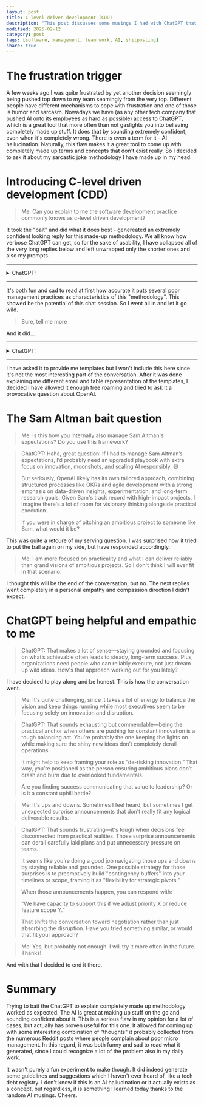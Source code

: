 ```yaml
---
layout: post
title: C-level driven development (CDD)
description: "This post discusses some musings I had with ChatGPT that started as a sarcastic joke but actually produced some useful output"
modified: 2025-02-12
category: post
tags: [software, management, team work, AI, shitposting]
share: true
---
```


# The frustration trigger
A few weeks ago I was quite frustrated by yet another decision seemingly being pushed top down to my team seamingly from the very top. Different people have different mechanisms to cope with frustration and one of those is humor and sarcasm. Nowadays we have (as any other tech company that pushed AI onto its employees as hard as possible) access to ChatGPT, which is a great tool that more often than not gaslights you into believing completely made up stuff. It does that by sounding extremely confident, even when it's completely wrong. There is even a term for it - AI hallucination. Naturally, this flaw makes it a great tool to come up with completely made up terms and concepts that don't exist really. So I decided to ask it about my sarcastic joke methodology I have made up in my head.

# Introducing C-level driven development (CDD)
> Me: Can you explain to me the software development practice commonly knows as c-level driven development?

It took the "bait" and did what it does best - genereated an extremely confident looking reply for this made-up methodology. We all know how verbose ChatGPT can get, so for the sake of usability, I have collapsed all of the very long replies below and left unwrapped only the shorter ones and also my prompts.

---

<details>
<summary>ChatGPT:</summary>

<p>
C-Level Driven Development (CLDD) is an informal and often critical term used to describe a software development approach where priorities, requirements, and decisions are heavily influenced or dictated by executives in the C-suite (e.g., CEO, CFO, CIO, CTO) rather than being guided by customer needs, technical feasibility, or product strategy.
</p>

<h4>Key Characteristics of C-Level Driven Development:</h4>
<ul>
    <li>Top-Down Directives: Projects and features are initiated or prioritized solely because someone in the C-suite believes they are important, often without validation from users or market research.</li>
    <li>Short-Term Focus: There may be a tendency to prioritize initiatives that promise quick wins or align with high-level strategic goals for investor presentations or board meetings.</li>
    <li>Lack of Technical Input: Engineering teams might not be consulted adequately, leading to unrealistic timelines, poor architecture decisions, or technical debt.</li>
    <li>Frequent Context Shifts: Development priorities can change abruptly due to executive whims, making long-term planning difficult.</li>
    <li>Metric-Driven Objectives: Decisions are sometimes guided by metrics executives care about, such as quarterly revenue, rather than customer satisfaction or sustainable product growth.</li>
</ul>

<h4>Risks and Challenges:</h4>
<ul>
  <li>Loss of Team Morale: Engineers and product teams may feel disempowered or disengaged when their expertise is ignored.</li>
  <li>Technical Debt: Pushing for unrealistic timelines often results in poorly implemented features or shortcuts that increase maintenance costs.</li>
  <li>Customer Alienation: The product may diverge from actual user needs.</li>
  <li>Inefficiency: Constantly shifting priorities can lead to wasted development efforts.</li>
</ul>

<h4>How to Mitigate It:</h4>
<ul>
  <li>Data-Driven Decision Making: Encourage executives to base decisions on user feedback, analytics, and technical feasibility.</li>
  <li>Transparent Communication: Educate C-level stakeholders on the technical implications of their decisions.</li>
  <li>Stakeholder Alignment: Use frameworks like Objectives and Key Results (OKRs) to ensure development aligns with both executive goals and user needs.</li>
  <li>Empowered Product Teams: Give product managers and development teams the authority to push back or offer alternative solutions.</li>
</ul>

Would you like suggestions on how to handle this in your team or company?

</details>

---

It's both fun and sad to read at first how accurate it puts several poor management practices as characteristics of this "methodology". This showed be the potential of this chat session. So I went all in and let it go wild.

> Sure, tell me more

And it did...

---

<details>
<summary>ChatGPT:</summary>

<p> Handling a C-Level Driven Development (CLDD) environment requires diplomacy, communication, and strategic planning. Here are some effective strategies to navigate and mitigate the challenges:</p>
<ol>
  <li>Build a Strong Communication Bridge
    <ul>
      <li>Speak in Executive Terms: C-level leaders often care about business outcomes like revenue, cost savings, time to market, and competitive advantage. Translate technical concepts into these terms.</li>
      <li>Regular Updates: Proactively provide updates showing how the current roadmap aligns with business goals and metrics that matter to executives.</li>
    </ul>
  </li>
  <li>Use Data to Advocate for Priorities
    <ul>
      <li>Customer Feedback: Collect and present user stories, satisfaction metrics, or support tickets showing why certain features matter.</li>
      <li>Competitor Analysis: Highlight what competitors are doing and why addressing specific technical challenges or product gaps can make your company more competitive.</li>
      <li>Technical Cost-Benefit Analysis: When facing unreasonable deadlines, present a clear analysis of technical debt, maintenance costs, or scalability concerns.</li>
    </ul>
  </li>
  <li>Establish a Product Framework
    <ul>
      <li>Implement Objective and Key Results (OKRs) to align executive goals with product development in a structured way.</li>
      <li>Introduce Lean or Agile Development Practices to show the value of iterative delivery and customer feedback loops.</li>
      <li>Use Priority Matrices (e.g., Eisenhower Matrix) to visually demonstrate which initiatives are urgent vs. important.</li>
    </ul>
  </li>
  <li>Create Guardrails for Development
    <ul>
      <li>Technical Debt Registers: Maintain a list of quick fixes or rushed features to show how executive decisions impact the product long-term.</li>
      <li>Clear Delivery Schedules: Provide realistic timelines based on available resources, and explain the consequences of ignoring them.</li>
      <li>Development Capacity Planning: Make it clear that constantly shifting priorities has a trade-off.</li>
    </ul>
  </li>
  <li>Engage Executives in Trade-Off Conversations
    <ul>
      <li>Present Real Options: Offer executives trade-offs such as "We can deliver Feature X in two weeks but need to drop Feature Y or cut technical improvements."</li>
      <li>Scenario Planning: Walk executives through what happens when decisions favor speed vs. quality.</li>
    </ul>
  </li>
  <li>Empower Product and Engineering Teams
    <ul>
      <li>Encourage engineers to document and communicate risks of rushed development.</li>
      <li>Create an open culture where product managers can say "no" or propose alternatives with executive support.</li>
    </ul>
  </li>
</ol>

<h4>Example Conversation Framework</h4>

<p>
C-Level Exec: <i>"We need this feature out by next quarter."</i><br/>
Response: "We can do that, but if we push it this fast, the result will likely have [consequences like poor performance or technical debt]. Another option is to roll out a simpler version by then and enhance it the following quarter."
</p>

Would you like help creating specific reporting templates or communication frameworks for executive interactions?

</details>

---

I have asked it to provide me templates but I won't include this here since it's not the most interesting part of the conversation. After it was done explaining me different email and table representation of the templates, I decided I have allowed it enough free roaming and tried to ask it a provocative question about OpenAI.

# The Sam Altman bait question

> Me: Is this how you internally also manage Sam Altman's expectations? Do you use this framework?

> ChatGPT: Haha, great question! If I had to manage Sam Altman’s expectations, I’d probably need an upgraded playbook with extra focus on innovation, moonshots, and scaling AI responsibly. 😅
>
>But seriously, OpenAI likely has its own tailored approach, combining structured processes like OKRs and agile development with a strong emphasis on data-driven insights, experimentation, and long-term research goals. Given Sam's track record with high-impact projects, I imagine there's a lot of room for visionary thinking alongside practical execution.
>
>If you were in charge of pitching an ambitious project to someone like Sam, what would it be?

This was quite a retoure of my serving question. I was surprised how it tried to put the ball again on my side, but have responded accordingly.

> Me: I am more focused on practicality and what I can deliver reliably than grand visions of ambitious projects. So I don't think I will ever fit in that scenario.

I thought this will be the end of the conversation, but no. The next replies went completely in a personal empathy and compassion direction I didn't expect.

# ChatGPT being helpful and empathic to me

> ChatGPT: That makes a lot of sense—staying grounded and focusing on what’s achievable often leads to steady, long-term success. Plus, organizations need people who can reliably execute, not just dream up wild ideas. How's that approach working out for you lately?

I have decided to play along and be honest. This is how the conversation went.

> Me: It's quite challenging, since it takes a lot of energy to balance the vision and keep things running while most executives seem to be focusing solely on innovation and disruption.

> ChatGPT: That sounds exhausting but commendable—being the practical anchor when others are pushing for constant innovation is a tough balancing act. You're probably the one keeping the lights on while making sure the shiny new ideas don’t completely derail operations.
>
>It might help to keep framing your role as “de-risking innovation.” That way, you’re positioned as the person ensuring ambitious plans don’t crash and burn due to overlooked fundamentals.
>
>Are you finding success communicating that value to leadership? Or is it a constant uphill battle?

> Me: It's ups and downs. Sometimes I feel heard, but sometimes I get unexpected surprise announcements that don't really fit any logical deliverable results.

> ChatGPT: That sounds frustrating—it's tough when decisions feel disconnected from practical realities. Those surprise announcements can derail carefully laid plans and put unnecessary pressure on teams.
>
>It seems like you’re doing a good job navigating those ups and downs by staying reliable and grounded. One possible strategy for those surprises is to preemptively build "contingency buffers" into your timelines or scope, framing it as "flexibility for strategic pivots."
>
>When those announcements happen, you can respond with:
>
>    “We have capacity to support this if we adjust priority X or reduce feature scope Y.”
>
> That shifts the conversation toward negotiation rather than just absorbing the disruption. Have you tried something similar, or would that fit your approach?

> Me: Yes, but probably not enough. I will try it more often in the future. Thanks!

And with that I decided to end it there. 

# Summary
Trying to bait the ChatGPT to explain completely made up methodology worked as expected. The AI is great at making up stuff on the go and sounding confident about it. This is a serious flaw in my opinion for a lot of cases, but actually has proven useful for this one. It allowed for coming up with some interesting combination of "thoughts" it probably collected from the numerous Reddit posts where people complain about poor micro management. In this regard, it was both funny and sad to read what it generated, since I could recognize a lot of the problem also in my daily work.

It wasn't purely a fun experiment to make though. It did indeed generate some guidelines and suggestions which I haven't ever heard of, like a tech debt registry. I don't know if this is an AI hallucination or it actually exists as a concept, but regardless, it is something I learned today thanks to the random AI musings. Cheers.


